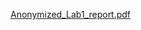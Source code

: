 [Anonymized_Lab1_report.pdf](https://github.com/user-attachments/files/17882626/Anonymized_Lab1_report.pdf)
